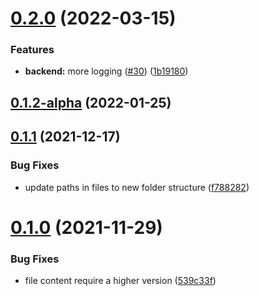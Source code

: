 # [0.2.0](https://github.com/oncodash/oncodash/compare/v0.1.2-alpha...v0.2.0) (2022-03-15)


### Features

* **backend:** more logging ([#30](https://github.com/oncodash/oncodash/issues/30)) ([1b19180](https://github.com/oncodash/oncodash/commit/1b1918070125440e9ff4a0798375b951163669b5))



## [0.1.2-alpha](https://github.com/oncodash/oncodash/compare/v0.1.1...v0.1.2-alpha) (2022-01-25)



## [0.1.1](https://github.com/oncodash/oncodash/compare/v0.1.0...v0.1.1) (2021-12-17)


### Bug Fixes

* update paths in files to new folder structure ([f788282](https://github.com/oncodash/oncodash/commit/f78828247e583db02e7c6534e364e0c33cd7b81f))



# [0.1.0](https://github.com/oncodash/oncodash/compare/539c33f5d5bd3990d0673927e23608741af28e3d...v0.1.0) (2021-11-29)


### Bug Fixes

* file content require a higher version ([539c33f](https://github.com/oncodash/oncodash/commit/539c33f5d5bd3990d0673927e23608741af28e3d))



